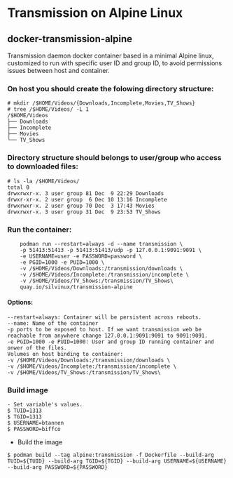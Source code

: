 # Transmission on Alpine Linux
## docker-transmission-alpine
Transmission daemon docker container based in a minimal Alpine linux, customized to run with specific user ID and group ID, to avoid permissions issues between host and container.

### On host you should create the folowing directory structure:

```
# mkdir /$HOME/Videos/{Downloads,Incomplete,Movies,TV_Shows}
# tree /$HOME/Videos/ -L 1
/$HOME/Videos
├── Downloads
├── Incomplete
├── Movies
└── TV_Shows
```
### Directory structure should belongs to user/group who access to downloaded files:

```
# ls -la /$HOME/Videos/
total 0
drwxrwxr-x. 3 user group 81 Dec  9 22:29 Downloads
drwxr-xr-x. 2 user group  6 Dec 10 13:16 Incomplete
drwxrwxr-x. 2 user group 70 Dec  3 17:43 Movies
drwxrwxr-x. 3 user group 31 Dec  9 23:53 TV_Shows

```

### Run the container:

```
    podman run --restart=always -d --name transmission \
    -p 51413:51413 -p 51413:51413/udp -p 127.0.0.1:9091:9091 \
    -e USERNAME=user -e PASSWORD=password \
    -e PGID=1000 -e PUID=1000 \
    -v /$HOME/Videos/Downloads:/transmission/downloads \
    -v /$HOME/Videos/Incomplete:/transmission/incomplete \
    -v /$HOME/Videos/TV_Shows:/transmission/TV_Shows\
    quay.io/silvinux/transmission-alpine

```
#### Options:

```
--restart=always: Container will be persistent across reboots.
--name: Name of the container
-p ports to be exposed to host. If we want transmission web be reachable from anywhere change 127.0.0.1:9091:9091 to 9091:9091.
-e PGID=1000 -e PUID=1000: User and group ID running container and onwer of the files.
Volumes on host binding to container:
-v /$HOME/Videos/Downloads:/transmission/downloads \
-v /$HOME/Videos/Incomplete:/transmission/incomplete \
-v /$HOME/Videos/TV_Shows:/transmission/TV_Shows\

```

### Build image

```
- Set variable's values.
$ TUID=1313
$ TGID=1313
$ USERNAME=btannen
$ PASSWORD=biffco
```

- Build the image
```
$ podman build --tag alpine:transmission -f Dockerfile --build-arg TUID=${TUID} --build-arg TGID=${TGID} --build-arg USERNAME=${USERNAME} --build-arg PASSWORD=${PASSWORD}
```
